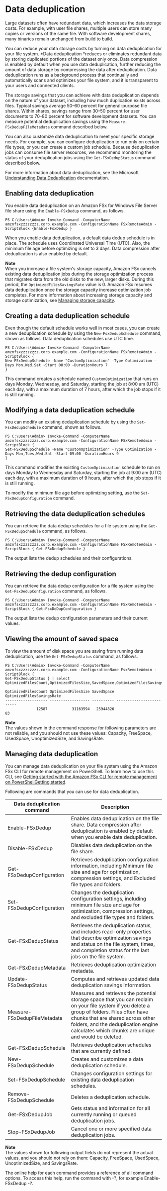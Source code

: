# Data deduplication<a name="using-data-dedup"></a>

Large datasets often have redundant data, which increases the data storage costs\. For example, with user file shares, multiple users can store many copies or versions of the same file\. With software development shares, many binaries remain unchanged from build to build\. 

You can reduce your data storage costs by turning on data deduplication for your file system\. *Data deduplication *reduces or eliminates redundant data by storing duplicated portions of the dataset only once\. Data compression is enabled by default when you use data deduplication, further reducing the amount of data storage by compressing the data after deduplication\. Data deduplication runs as a background process that continually and automatically scans and optimizes your file system, and it is transparent to your users and connected clients\.

The storage savings that you can achieve with data deduplication depends on the nature of your dataset, including how much duplication exists across files\. Typical savings average 50–60 percent for general\-purpose file shares\. Within shares, savings range from 30–50 percent for user documents to 70–80 percent for software development datasets\. You can measure potential deduplication savings using the `Measure-FSxDedupFileMetadata` command described below\.

You can also customize data deduplication to meet your specific storage needs\. For example, you can configure deduplication to run only on certain file types, or you can create a custom job schedule\. Because deduplication jobs can consume file server resources, we recommend monitoring the status of your deduplication jobs using the `Get-FSxDedupStatus` command described below\.

For more information about data deduplication, see the Microsoft [Understanding Data Deduplication](https://docs.microsoft.com/en-us/windows-server/storage/data-deduplication/understand) documentation\.

## Enabling data deduplication<a name="enable-dedup"></a>

You enable data deduplication on an Amazon FSx for Windows File Server file share using the `Enable-FSxDedup` command, as follows\.

```
PS C:\Users\Admin> Invoke-Command -ComputerName amznfsxzzzzzzzz.corp.example.com -ConfigurationName FSxRemoteAdmin -ScriptBlock {Enable-FsxDedup }
```

When you enable data deduplication, a default data dedup schedule is in place\. The schedule uses Coordinated Universal Time \(UTC\)\. Also, the minimum file age before optimizing is set to 3 days\. Data compression after deduplication is also enabled by default\.

**Note**  
When you increase a file system's storage capacity, Amazon FSx cancels existing data deduplication jobs during the storage optimization process that migrates data from the old disks to the new, larger disks\. During this period, the `OptimizedFilesSavingsRate` value is 0\. Amazon FSx resumes data deduplication once the storage capacity increase optimization job completes\. For more information about increasing storage capacity and storage optimization, see [Managing storage capacity](managing-storage-capacity.md)\.

## Creating a data deduplication schedule<a name="new-dedup-sched"></a>

Even though the default schedule works well in most cases, you can create a new deduplication schedule by using the `New-FsxDedupSchedule` command, shown as follows\. Data deduplication schedules use UTC time\.

```
PS C:\Users\Admin> Invoke-Command -ComputerName amznfsxzzzzzzzz.corp.example.com -ConfigurationName FSxRemoteAdmin -ScriptBlock {   
New-FSxDedupSchedule -Name "CustomOptimization" -Type Optimization -Days Mon,Wed,Sat -Start 08:00 -DurationHours 7
}
```

 This command creates a schedule named `CustomOptimization` that runs on days Monday, Wednesday, and Saturday, starting the job at 8:00 am \(UTC\) each day, with a maximum duration of 7 hours, after which the job stops if it is still running\.

## Modifying a data deduplication schedule<a name="set-dedup-sched"></a>

You can modify an existing deduplication schedule by using the `Set-FsxDedupSchedule` command, shown as follows\.

```
PS C:\Users\Admin> Invoke-Command -ComputerName amznfsxzzzzzzzz.corp.example.com -ConfigurationName FSxRemoteAdmin -ScriptBlock {   
Set-FSxDedupSchedule -Name "CustomOptimization" -Type Optimization -Days Mon,Tues,Wed,Sat -Start 09:00 -DurationHours 9
}
```

 This command modifies the existing `CustomOptimization` schedule to run on days Monday to Wednesday and Saturday, starting the job at 9:00 am \(UTC\) each day, with a maximum duration of 9 hours, after which the job stops if it is still running\. 

 To modify the minimum file age before optimizing setting, use the `Set-FSxDedupConfiguration` command\. 

## Retrieving the data deduplication schedules<a name="get-dedup-sched"></a>

You can retrieve the data dedup schedules for a file system using the `Get-FSxDedupSchedule` command, as follows\.

```
PS C:\Users\Admin> Invoke-Command -ComputerName amznfsxzzzzzzzz.corp.example.com -ConfigurationName FSxRemoteAdmin -ScriptBlock { Get-FSxDedupSchedule }
```

The output lists the dedup schedules and their configurations\.

## Retrieving the dedup configuration<a name="get-dedup-config"></a>

You can retrieve the data dedup configuration for a file system using the `Get-FsxDedupConfiguration` command, as follows\.

```
PS C:\Users\Admin> Invoke-Command -ComputerName amznfsxzzzzzzzz.corp.example.com -ConfigurationName FSxRemoteAdmin -ScriptBlock { Get-FsxDeDupConfiguration }
```

The output lists the dedup configuration parameters and their current values\.

## Viewing the amount of saved space<a name="get-dedup-status"></a>

To view the amount of disk space you are saving from running data deduplication, use the `Get-FSxDedupStatus` command, as follows\.

```
PS C:\Users\Admin> Invoke-Command -ComputerName amznfsxzzzzzzzz.corp.example.com -ConfigurationName FsxRemoteAdmin -ScriptBlock { 
Get-FSxDedupStatus } | select OptimizedFilesCount,OptimizedFilesSize,SavedSpace,OptimizedFilesSavingsRate

OptimizedFilesCount OptimizedFilesSize SavedSpace OptimizedFilesSavingsRate
------------------- ------------------ ---------- -------------------------
              12587           31163594   25944826                        83
```

**Note**  
The values shown in the command response for following parameters are not reliable, and you should not use these values: Capacity, FreeSpace, UsedSpace, UnoptimizedSize, and SavingsRate\.

## Managing data deduplication<a name="managing-data-dedup"></a>

You can manage data deduplication on your file system using the Amazon FSx CLI for remote management on PowerShell\. To learn how to use this CLI, see [Getting started with the Amazon FSx CLI for remote management on PowerShellGetting started](remote-pwrshell.md)\. 

Following are commands that you can use for data deduplication\. 


| Data deduplication command | Description | 
| --- | --- | 
|  Enable\-FSxDedup  |  Enables data deduplication on the file share\. Data compression after deduplication is enabled by default when you enable data deduplication\.  | 
|  Disable\-FSxDedup  |  Disables data deduplication on the file share\.  | 
|  Get\-FSxDedupConfiguration  |  Retrieves deduplication configuration information, including Minimum file size and age for optimization, compression settings, and Excluded file types and folders\.  | 
| Set\-FSxDedupConfiguration | Changes the deduplication configuration settings, including minimum file size and age for optimization, compression settings, and excluded file types and folders\. | 
| Get\-FSxDedupStatus |  Retrieves the deduplication status, and includes read\-only properties that describe optimization savings and status on the file system, times, and completion status for the last jobs on the file system\.  | 
| Get\-FSxDedupMetadata | Retrieves deduplication optimization metadata\. | 
| Update\-FSxDedupStatus | Computes and retrieves updated data deduplication savings information\. | 
| Measure\-FSxDedupFileMetadata | Measures and retrieves the potential storage space that you can reclaim on your file system if you delete a group of folders\. Files often have chunks that are shared across other folders, and the deduplication engine calculates which chunks are unique and would be deleted\. | 
| Get\-FSxDedupSchedule | Retrieves deduplication schedules that are currently defined\. | 
| New\-FSxDedupSchedule | Creates and customizes a data deduplication schedule\. | 
| Set\-FSxDedupSchedule | Changes configuration settings for existing data deduplication schedules\. | 
| Remove\-FSxDedupSchedule | Deletes a deduplication schedule\. | 
| Get\-FSxDedupJob | Gets status and information for all currently running or queued deduplication jobs\. | 
| Stop\-FSxDedupJob | Cancel one or more specified data deduplication jobs\. | 

**Note**  
The values shown for following output fields do not represent the actual values, and you should not rely on them: Capacity, FreeSpace, UsedSpace, UnoptimizedSize, and SavingsRate\.

The online help for each command provides a reference of all command options\. To access this help, run the command with \-?, for example Enable\-FSxDedup \-?\. 